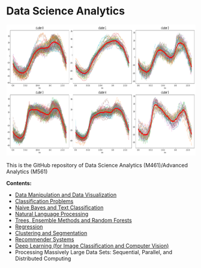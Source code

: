 # Data Science Analytics

<img src="logo.png" height="350" width = "1000">

This is the GitHub repository of Data Science Analytics (M461)/Advanced Analytics (M561)

**Contents:**

- [Data Manipulation and Data Visualization](https://github.com/um-perez-alvaro/Data-Science-Practice/tree/master/Jupyter%20Notebooks/Pandas)
- [Classification Problems](https://github.com/um-perez-alvaro/Data-Science-Practice/tree/master/Jupyter%20Notebooks/Classification)
- [Naive Bayes and Text Classification](https://github.com/um-perez-alvaro/Data-Science-Practice/tree/master/Jupyter%20Notebooks/Text%20Classification)
- [Natural Language Processing]()
- [Trees, Ensemble Methods and Random Forests]()
- [Regression]()
- [Clustering and Segmentation]()
- [Recommender Systems]()
- [Deep Learning (for Image Classification and Computer Vision)]()
- Processing Massively Large Data Sets: Sequential, Parallel, and Distributed Computing
